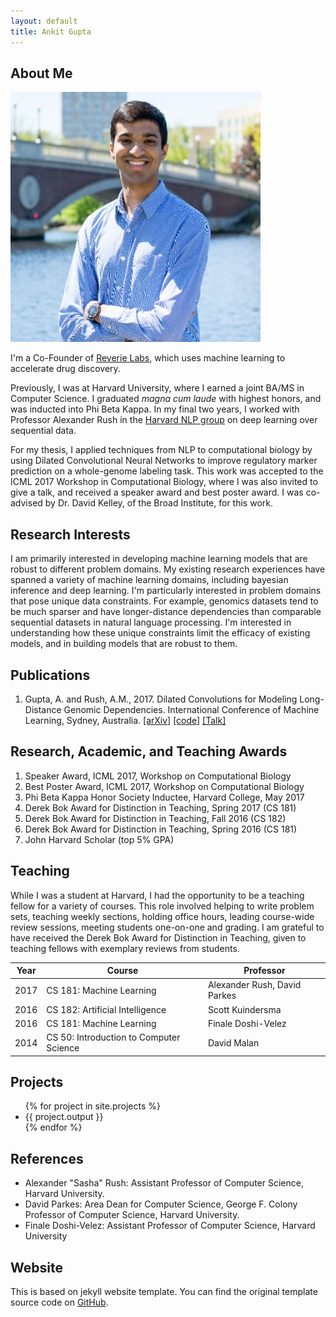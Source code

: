 ```yaml
---
layout: default
title: Ankit Gupta
---
```


## About Me

<img class="profile-picture" src="ankit.jpg">

I'm a Co-Founder of [Reverie Labs](http://www.reverielabs.com), which uses machine learning to accelerate drug discovery. 

Previously, I was at Harvard University, where I earned a joint BA/MS in Computer Science. I graduated *magna cum laude* with highest honors, and was inducted into Phi Beta Kappa. In my final two years, I worked with Professor Alexander Rush in the [Harvard NLP group](http://nlp.seas.harvard.edu) on deep learning over sequential data. 

For my thesis, I applied techniques from NLP to computational biology by using Dilated Convolutional Neural Networks to improve regulatory marker prediction on a whole-genome labeling task. This work was accepted to the ICML 2017 Workshop in Computational Biology, where I was also invited to give a talk, and received a speaker award and best poster award. I was co-advised by Dr. David Kelley, of the Broad Institute, for this work.

## Research Interests

I am primarily interested in developing machine learning models that are robust to different problem domains. My existing research experiences have spanned a variety of machine learning domains, including bayesian inference and deep learning. I'm particularly interested in problem domains that pose unique data constraints. For example, genomics datasets tend to be much sparser and have longer-distance dependencies than comparable sequential datasets in natural language processing. I'm interested in understanding how these unique constraints limit the efficacy of existing models, and in building models that are robust to them. 

## Publications

1. Gupta, A. and Rush, A.M., 2017. Dilated Convolutions for Modeling Long-Distance Genomic Dependencies. International Conference of Machine Learning, Sydney, Australia. [[arXiv]](https://arxiv.org/abs/1710.01278) [[code]](https://github.com/harvardnlp/regulatory-prediction) [[Talk]](https://youtu.be/HmCecphEvQg)

## Research, Academic, and Teaching Awards

1. Speaker Award, ICML 2017, Workshop on Computational Biology
2. Best Poster Award, ICML 2017, Workshop on Computational Biology
3. Phi Beta Kappa Honor Society Inductee, Harvard College, May 2017
4. Derek Bok Award for Distinction in Teaching, Spring 2017 (CS 181)
5. Derek Bok Award for Distinction in Teaching, Fall 2016 (CS 182)
6. Derek Bok Award for Distinction in Teaching, Spring 2016 (CS 181)
7. John Harvard Scholar (top 5% GPA)

## Teaching 

While I was a student at Harvard, I had the opportunity to be a teaching fellow for a variety of courses. This role involved helping to write problem sets, teaching weekly sections, holding office hours, leading course-wide review sessions, meeting students one-on-one and grading. I am grateful to have received the Derek Bok Award for Distinction in Teaching, given to teaching fellows with exemplary reviews from students.

Year | Course | Professor
-----|------- | -----------
2017 | CS 181: Machine Learning | Alexander Rush, David Parkes  
2016 | CS 182: Artificial Intelligence | Scott Kuindersma
2016 | CS 181: Machine Learning | Finale Doshi-Velez
2014 | CS 50: Introduction to Computer Science | David Malan

## Projects
<div>
<ul>
	{% for project in site.projects %}
  	<li>{{ project.output }} </li>
	{% endfor %}
</ul>
</div>

## References

* Alexander "Sasha" Rush: Assistant Professor of Computer Science, Harvard University.
* David Parkes: Area Dean for Computer Science, George F. Colony Professor of Computer Science, Harvard University.
* Finale Doshi-Velez: Assistant Professor of Computer Science, Harvard University

## Website
This is based on jekyll website template. You can find the original template source code on [GitHub](https://github.com/bk2dcradle/researcher).




